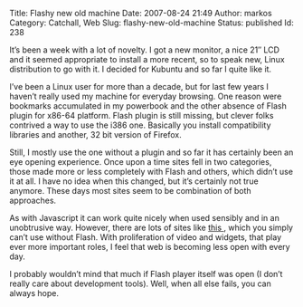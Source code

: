 Title: Flashy new old machine
Date: 2007-08-24 21:49
Author: markos
Category: Catchall, Web
Slug: flashy-new-old-machine
Status: published
Id: 238

<div>
 <p>
  It’s been a week with a lot of novelty. I got a new monitor, a nice 21″ LCD and it seemed appropriate to install a more recent, so to speak new, Linux distribution to go with it. I decided for Kubuntu and so far I quite like it.
 </p>
 <p>
  I’ve been a Linux user for more than a decade, but for last few years I haven’t really used my machine for everyday browsing. One reason were bookmarks accumulated in my powerbook and the other absence of Flash plugin for x86-64 platform. Flash plugin is still missing, but clever folks contrived a way to use the i386 one. Basically you install compatibility libraries and another, 32 bit version of Firefox.
 </p>
 <p>
  Still, I mostly use the one without a plugin and so far it has certainly been an eye opening experience. Once upon a time sites fell in two categories, those made more or less completely with Flash and others, which didn’t use it at all. I have no idea when this changed, but it’s certainly not true anymore. These days most sites seem to be combination of both approaches.
 </p>
 <p>
  As with Javascript it can work quite nicely when used sensibly and in an unobtrusive way. However, there are lots of sites like
  <a href="http://www.cbs.com/primetime/csi/">
   this
  </a>
  , which you simply can’t use without Flash. With proliferation of video and widgets, that play ever more important roles, I feel that web is becoming less open with every day.
 </p>
 <p>
  I probably wouldn’t mind that much if Flash player itself was open (I don’t really care about development tools). Well, when all else fails,  you can always hope.
 </p>
</div>
